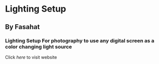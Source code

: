 # Lighting Setup 
## By Fasahat
### Lighting Setup For photography to use any digital screen as a color changing light source
Click *here* to visit website 
